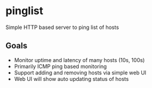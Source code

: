 # pinglist

Simple HTTP based server to ping list of hosts

## Goals

- Monitor uptime and latency of many hosts (10s, 100s)
- Primarily ICMP ping based monitoring
- Support adding and removing hosts via simple web UI
- Web UI will show auto updating status of hosts

